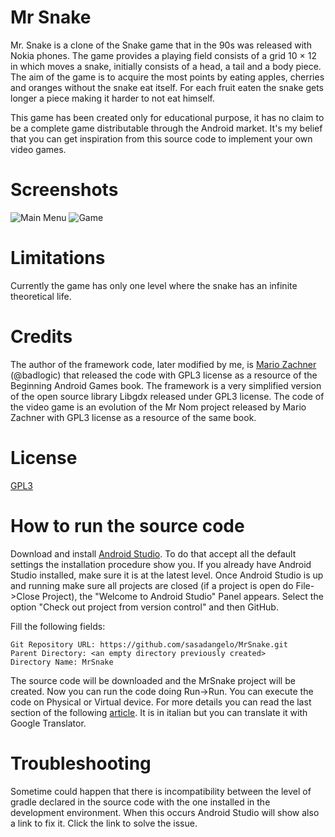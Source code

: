 # Mr Snake

Mr. Snake is a clone of the Snake game that in the 90s was released with Nokia phones. The game provides a playing field consists of a grid 10 × 12 in which moves a snake, initially consists of a head, a tail and a body piece. The aim of the game is to acquire the most points by eating apples, cherries and oranges without the snake eat itself. For each fruit eaten the snake gets longer a piece making it harder to not eat himself.

This game has been created only for educational purpose, it has no claim to be a complete game distributable through the Android market. It's my belief that you can get inspiration from this source code to implement your own video games.

# Screenshots

![Main Menu](http://www.androidforfun.it/wp-content/uploads/2016/12/Screenshot_Mr_Snake_Home.png) ![Game](http://www.androidforfun.it/wp-content/uploads/2016/12/Screenshot_Mr_Snake.png)

# Limitations

Currently the game has only one level where the snake has an infinite theoretical life.

# Credits

The author of the framework code, later modified by me, is [Mario Zachner](https://github.com/badlogic) (@badlogic) that released the code with GPL3 license as a resource of the Beginning Android Games book. The framework is a very simplified version of the open source library Libgdx released under GPL3 license. The code of the video game is an evolution of the Mr Nom project released by Mario Zachner with GPL3 license as a resource of the same book.

# License
[GPL3](https://www.gnu.org/licenses/gpl-3.0.en.html)

# How to run the source code

Download and install [Android Studio](https://developer.android.com/studio/index.html). To do that accept all the default settings the installation procedure show you. If you already have Android Studio installed, make sure it is at the latest level. Once Android Studio is up and running make sure all projects are closed (if a project is open do File->Close Project), the "Welcome to Android Studio" Panel appears. Select the option "Check out project from version control" and then GitHub. 

Fill the following fields:

    Git Repository URL: https://github.com/sasadangelo/MrSnake.git
    Parent Directory: <an empty directory previously created>
    Directory Name: MrSnake

The source code will be downloaded and the MrSnake project will be created. Now you can run the code doing Run->Run. You can execute the code on Physical or Virtual device. For more details you can read the last section of the following [article](http://www.androidforfun.it/crea-la-tua-prima-app-android/). It is in italian but you can translate it with Google Translator.

# Troubleshooting

Sometime could happen that there is incompatibility between the level of gradle declared in the source code with the one installed in the development environment. When this occurs Android Studio will show also a link to fix it. Click the link to solve the issue.
